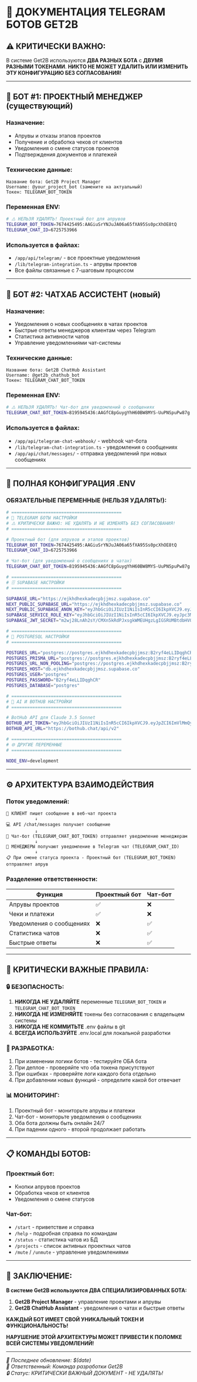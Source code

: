 # 🤖 ДОКУМЕНТАЦИЯ TELEGRAM БОТОВ GET2B

## ⚠️ **КРИТИЧЕСКИ ВАЖНО:**
В системе Get2B используются **ДВА РАЗНЫХ БОТА** с **ДВУМЯ РАЗНЫМИ ТОКЕНАМИ**. 
**НИКТО НЕ МОЖЕТ УДАЛИТЬ ИЛИ ИЗМЕНИТЬ ЭТУ КОНФИГУРАЦИЮ БЕЗ СОГЛАСОВАНИЯ!**

---

## 🤖 **БОТ #1: ПРОЕКТНЫЙ МЕНЕДЖЕР (существующий)**

### **Назначение:**
- Апрувы и отказы этапов проектов
- Получение и обработка чеков от клиентов  
- Уведомления о смене статусов проектов
- Подтверждения документов и платежей

### **Технические данные:**
```
Название бота: Get2B Project Manager
Username: @your_project_bot (замените на актуальный)
Токен: TELEGRAM_BOT_TOKEN
```

### **Переменная ENV:**
```bash
# ⚠️ НЕЛЬЗЯ УДАЛЯТЬ! Проектный бот для апрувов
TELEGRAM_BOT_TOKEN=7674425495:AAGiuSrYNJuJA06a65fXA95Ss0pcXhOE8tQ
TELEGRAM_CHAT_ID=6725753966
```

### **Используется в файлах:**
- `/app/api/telegram/` - все проектные уведомления
- `/lib/telegram-integration.ts` - апрувы проектов
- Все файлы связанные с 7-шаговым процессом

---

## 🤖 **БОТ #2: ЧАТХАБ АССИСТЕНТ (новый)**

### **Назначение:**
- Уведомления о новых сообщениях в чатах проектов
- Быстрые ответы менеджеров клиентам через Telegram
- Статистика активности чатов
- Управление уведомлениями чат-системы

### **Технические данные:**
```
Название бота: Get2B ChatHub Assistant  
Username: @get2b_chathub_bot
Токен: TELEGRAM_CHAT_BOT_TOKEN
```

### **Переменная ENV:**
```bash
# ⚠️ НЕЛЬЗЯ УДАЛЯТЬ! Чат-бот для уведомлений о сообщениях
TELEGRAM_CHAT_BOT_TOKEN=8195945436:AAGfC8pGuygYhH60BW8MYS-UuPNSpuPw87g
```

### **Используется в файлах:**
- `/app/api/telegram-chat-webhook/` - webhook чат-бота
- `/lib/telegram-chat-integration.ts` - уведомления о сообщениях
- `/app/api/chat/messages/` - отправка уведомлений при новых сообщениях

---

## 🔧 **ПОЛНАЯ КОНФИГУРАЦИЯ .ENV**

### **ОБЯЗАТЕЛЬНЫЕ ПЕРЕМЕННЫЕ (НЕЛЬЗЯ УДАЛЯТЬ!):**

```bash
# ==========================================
# 🤖 TELEGRAM БОТЫ НАСТРОЙКИ  
# ⚠️ КРИТИЧЕСКИ ВАЖНО: НЕ УДАЛЯТЬ И НЕ ИЗМЕНЯТЬ БЕЗ СОГЛАСОВАНИЯ!
# ==========================================

# Проектный бот (для апрувов и этапов проектов)
TELEGRAM_BOT_TOKEN=7674425495:AAGiuSrYNJuJA06a65fXA95Ss0pcXhOE8tQ
TELEGRAM_CHAT_ID=6725753966

# Чат-бот (для уведомлений о сообщениях в чатах)  
TELEGRAM_CHAT_BOT_TOKEN=8195945436:AAGfC8pGuygYhH60BW8MYS-UuPNSpuPw87g

# ==========================================
# 🗄️ SUPABASE НАСТРОЙКИ
# ==========================================

SUPABASE_URL="https://ejkhdhexkadecpbjjmsz.supabase.co"
NEXT_PUBLIC_SUPABASE_URL="https://ejkhdhexkadecpbjjmsz.supabase.co"
NEXT_PUBLIC_SUPABASE_ANON_KEY="eyJhbGciOiJIUzI1NiIsInR5cCI6IkpXVCJ9.eyJpc3MiOiJzdXBhYmFzZSIsInJlZiI6ImVqa2hkaGV4a2FkZWNwYmqjbXN6Iiwicm9sZSI6ImFub24iLCJpYXQiOjE3MzE2NjA1NjksImV4cCI6MjA0NzIzNjU2OX0.eyJpcCI6IkpXVCJ9"
SUPABASE_SERVICE_ROLE_KEY="eyJhbGciOiJIUzI1NiIsInR5cCI6IkpXVCJ9.eyJpc3MiOiJzdXBhYmFzZSIsInJlZiI6ImVqa2hkaGV4a2FkZWNwYmqjbXN6Iiwicm9sZSI6InNlcnZpY2Vfcm9sZSIsImlhdCI6MTczMTY2MDU2OSwiZXhwIjoyMDQ3MjM2NTY5fQ.eyJpc3MiOiJzMyIsImV4cCI6MjA0N3"
SUPABASE_JWT_SECRET="m2wj28LnAh2sY/CMXn5kRdPJxsgkWMEUHgzLgIGSRUMBtdbHVQ5Q"

# ==========================================
# 🐘 POSTGRESQL НАСТРОЙКИ
# ==========================================  

POSTGRES_URL="postgres://postgres.ejkhdhexkadecpbjjmsz:B2ryf4eLLIDqghCR@aws-0-eu-central-1.pooler.supabase.com:6432/postgres"
POSTGRES_PRISMA_URL="postgres://postgres.ejkhdhexkadecpbjjmsz:B2ryf4eLLIDqghCR@aws-0-eu-central-1.pooler.supabase.com:6432/postgres?pgbouncer=true&connect_timeout=15"
POSTGRES_URL_NON_POOLING="postgres://postgres.ejkhdhexkadecpbjjmsz:B2ryf4eLLIDqghCR@aws-0-eu-central-1.pooler.supabase.com:5432/postgres"
POSTGRES_HOST="db.ejkhdhexkadecpbjjmsz.supabase.co"
POSTGRES_USER="postgres"
POSTGRES_PASSWORD="B2ryf4eLLIDqghCR"
POSTGRES_DATABASE="postgres"

# ==========================================
# 🤖 AI И BOTHUB НАСТРОЙКИ
# ==========================================

# BotHub API для Claude 3.5 Sonnet
BOTHUB_API_TOKEN="eyJhbGciOiJIUzI1NiIsInR5cCI6IkpXVCJ9.eyJpZCI6ImVlMmQyYjY3LTY1YTUtNGE1OS1iZjEyLTc4NTA4YWU4NzEwMiIsImlzRGV2ZWxvcGVyIjp0cnVlLCJpYXQiOjE3NTMwMTg5MDcsImV4cCI6MjA2ODU5NDkwN30.vB16n8TZXJDrvSeLndWYXv-8fwVlxXKzrZrdKkj7bZg"
BOTHUB_API_URL="https://bothub.chat/api/v2"

# ==========================================
# 🌐 ДРУГИЕ ПЕРЕМЕННЫЕ
# ==========================================

NODE_ENV=development
```

---

## ⚙️ **АРХИТЕКТУРА ВЗАИМОДЕЙСТВИЯ**

### **Поток уведомлений:**

```
📱 КЛИЕНТ пишет сообщение в веб-чат проекта
           ↓
💻 API /chat/messages получает сообщение  
           ↓
🤖 Чат-бот (TELEGRAM_CHAT_BOT_TOKEN) отправляет уведомление менеджерам
           ↓  
👥 МЕНЕДЖЕРЫ получают уведомление в Telegram чат (TELEGRAM_CHAT_ID)
           ↓
📋 При смене статуса проекта - Проектный бот (TELEGRAM_BOT_TOKEN) отправляет апрув
```

### **Разделение ответственности:**

| Функция | Проектный бот | Чат-бот |
|---------|--------------|---------|
| Апрувы проектов | ✅ | ❌ |
| Чеки и платежи | ✅ | ❌ |
| Уведомления о сообщениях | ❌ | ✅ |
| Статистика чатов | ❌ | ✅ |
| Быстрые ответы | ❌ | ✅ |

---

## 🚨 **КРИТИЧЕСКИ ВАЖНЫЕ ПРАВИЛА:**

### **🔒 БЕЗОПАСНОСТЬ:**
1. **НИКОГДА НЕ УДАЛЯЙТЕ** переменные `TELEGRAM_BOT_TOKEN` и `TELEGRAM_CHAT_BOT_TOKEN`
2. **НИКОГДА НЕ ИЗМЕНЯЙТЕ** токены без согласования с владельцем системы
3. **НИКОГДА НЕ КОММИТЬТЕ** .env файлы в git
4. **ВСЕГДА ИСПОЛЬЗУЙТЕ** .env.local для локальной разработки

### **🔧 РАЗРАБОТКА:**
1. При изменении логики ботов - тестируйте ОБА бота
2. При деплое - проверяйте что оба токена присутствуют
3. При ошибках - проверяйте логи каждого бота отдельно
4. При добавлении новых функций - определите какой бот отвечает

### **📊 МОНИТОРИНГ:**
1. Проектный бот - мониторьте апрувы и платежи
2. Чат-бот - мониторьте уведомления о сообщениях
3. Оба бота должны быть онлайн 24/7
4. При падении одного - второй продолжает работать

---

## 📋 **КОМАНДЫ БОТОВ:**

### **Проектный бот:**
- Кнопки апрувов проектов
- Обработка чеков от клиентов  
- Уведомления о смене статусов

### **Чат-бот:**
- `/start` - приветствие и справка
- `/help` - подробная справка по командам
- `/status` - статистика чатов из БД
- `/projects` - список активных проектных чатов
- `/mute` / `/unmute` - управление уведомлениями

---

## 🎯 **ЗАКЛЮЧЕНИЕ:**

**В системе Get2B используются ДВА СПЕЦИАЛИЗИРОВАННЫХ БОТА:**

1. **Get2B Project Manager** - управление проектами и апрувы
2. **Get2B ChatHub Assistant** - уведомления о чатах и быстрые ответы

**КАЖДЫЙ БОТ ИМЕЕТ СВОЙ УНИКАЛЬНЫЙ ТОКЕН И ФУНКЦИОНАЛЬНОСТЬ!**

**НАРУШЕНИЕ ЭТОЙ АРХИТЕКТУРЫ МОЖЕТ ПРИВЕСТИ К ПОЛОМКЕ ВСЕЙ СИСТЕМЫ УВЕДОМЛЕНИЙ!**

---

*📅 Последнее обновление: $(date)*  
*👤 Ответственный: Команда разработки Get2B*  
*🔒 Статус: КРИТИЧЕСКИ ВАЖНЫЙ ДОКУМЕНТ - НЕ УДАЛЯТЬ!* 
